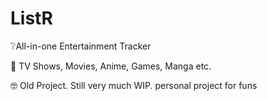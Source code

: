 
# ListR

❔All-in-one Entertainment Tracker 

🤨 TV Shows, Movies, Anime, Games, Manga etc. 

🤓 Old Project. Still very much WIP. personal project for funs
